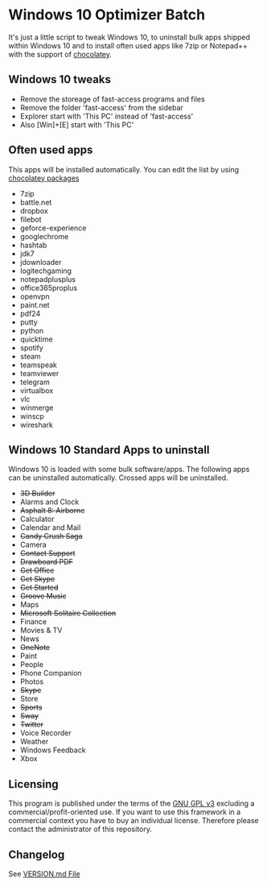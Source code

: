 # Windows 10 Optimizer Batch
It's just a little script to tweak Windows 10, to uninstall bulk apps shipped within Windows 10 and to install often used apps like 7zip or Notepad++ with the support of [chocolatey](https://chocolatey.org).

## Windows 10 tweaks
- Remove the storeage of fast-access programs and files
- Remove the folder 'fast-access' from the sidebar
- Explorer start with 'This PC' instead of 'fast-access'
- Also [Win]+[E] start with 'This PC'

## Often used apps
This apps will be installed automatically.
You can edit the list by using [chocolatey packages](https://chocolatey.org/packages)

- 7zip
- battle.net
- dropbox
- filebot
- geforce-experience
- googlechrome
- hashtab
- jdk7
- jdownloader
- logitechgaming
- notepadplusplus
- office365proplus
- openvpn
- paint.net
- pdf24
- putty
- python
- quicktime
- spotify
- steam
- teamspeak
- teamviewer
- telegram
- virtualbox
- vlc
- winmerge
- winscp
- wireshark

## Windows 10 Standard Apps to uninstall
Windows 10 is loaded with some bulk software/apps. The following apps can be uninstalled automatically.
Crossed apps will be uninstalled.

- ~~3D Builder~~
- Alarms and Clock
- ~~Asphalt 8: Airborne~~
- Calculator
- Calendar and Mail
- ~~Candy Crush Saga~~
- Camera
- ~~Contact Support~~
- ~~Drawboard PDF~~
- ~~Get Office~~
- ~~Get Skype~~
- ~~Get Started~~
- ~~Groove Music~~
- Maps
- ~~Microsoft Solitaire Collection~~
- Finance
- Movies & TV
- News
- ~~OneNote~~
- Paint
- People
- Phone Companion
- Photos
- ~~Skype~~
- Store
- ~~Sports~~
- ~~Sway~~
- ~~Twitter~~
- Voice Recorder
- Weather
- Windows Feedback
- Xbox

## Licensing
This program is published under the terms of the [GNU GPL v3](https://www.gnu.org/licenses/gpl-3.0.en.html) excluding a commercial/profit-oriented use. If you want to use this framework in a commercial context you have to buy an individual license. Therefore please contact the administrator of this repository.

## Changelog
See [VERSION.md File](./VERSION.md)
